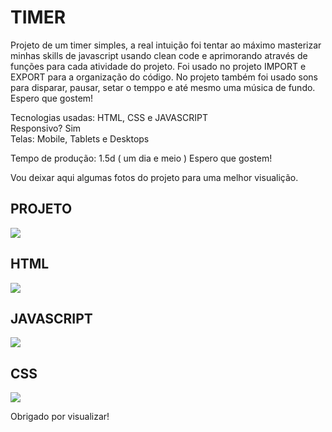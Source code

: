 # TIMER

  Projeto de um timer simples, a real intuição foi tentar ao máximo masterizar minhas skills de javascript usando clean code e aprimorando através de funções para cada
atividade do projeto. Foi usado no projeto IMPORT e EXPORT para a organização do código.
No projeto também foi usado sons para disparar, pausar, setar o temppo e até mesmo uma música de fundo.
Espero que gostem!

Tecnologias usadas: HTML, CSS e JAVASCRIPT  </br>
Responsivo? Sim </br>
Telas: Mobile, Tablets e Desktops

Tempo de produção: 1.5d ( um dia e meio ) Espero que gostem!

Vou deixar aqui algumas fotos do projeto para uma melhor visualição.

<h2>PROJETO</h2>

<img src="https://user-images.githubusercontent.com/110071892/197006484-c76caf29-2d76-4a54-9dc5-2486d0155219.png" />

<h2>HTML</h2>
<img src="https://user-images.githubusercontent.com/110071892/197006943-d42f12bf-bb37-4ade-9951-7cc9bbbc28f1.png" />

<h2>JAVASCRIPT</h2>
<img src="https://user-images.githubusercontent.com/110071892/197007283-24ce5520-646c-4029-a7f3-e7791372c2fa.png" />

<h2>CSS</h2>
<img src="https://user-images.githubusercontent.com/110071892/197008520-5b183317-da99-41b9-abf8-28401a3297e5.png" />

Obrigado por visualizar!
